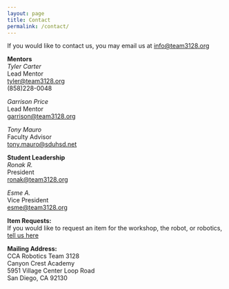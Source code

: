```yaml
---
layout: page
title: Contact
permalink: /contact/
---
```


If you would like to contact us, you may email us at [info@team3128.org](mailto:info@team3128.org)

**Mentors**  
*Tyler Carter*  
Lead Mentor  
[tyler@team3128.org](mailto:tyler@team3128.org)  
(858)228-0048  

*Garrison Price*  
Lead Mentor  
[garrison@team3128.org](mailto:garrison@team3128.org)  

*Tony Mauro*  
Faculty Advisor  
[tony.mauro@sduhsd.net](mailto:tony.mauro@sduhsd.net)  

**Student Leadership**  
*Ronak R.*  
President  
[ronak@team3128.org](mailto:ronak@team3128.org)

*Esme A.*  
Vice President  
[esme@team3128.org](mailto:esme@team3128.org)

**Item Requests:**  
If you would like to request an item for the workshop, the robot, or robotics, [tell us here](https://docs.google.com/forms/d/e/1FAIpQLSeDOGKZMsi8F6hn1Md16a8cnNyxb3TEy5sdJTwQK0GUv-Sf8w/viewform)

**Mailing Address:**  
CCA Robotics Team 3128  
Canyon Crest Academy  
5951 Village Center Loop Road  
San Diego, CA 92130
